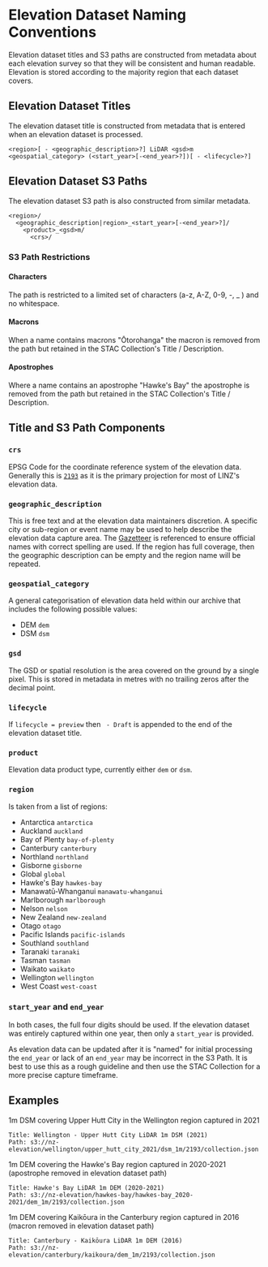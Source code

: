 # Elevation Dataset Naming Conventions

Elevation dataset titles and S3 paths are constructed from metadata about each elevation survey so that they will be consistent and human readable. Elevation is stored according to the majority region that each dataset covers.

## Elevation Dataset Titles

The elevation dataset title is constructed from metadata that is entered when an elevation dataset is processed.

```
<region>[ - <geographic_description>?] LiDAR <gsd>m <geospatial_category> (<start_year>[-<end_year>?])[ - <lifecycle>?]
```

## Elevation Dataset S3 Paths

The elevation dataset S3 path is also constructed from similar metadata.

```
<region>/
  <geographic_description|region>_<start_year>[-<end_year>?]/
    <product>_<gsd>m/
      <crs>/
```

### S3 Path Restrictions

#### Characters

The path is restricted to a limited set of characters (a-z, A-Z, 0-9, -, \_ ) and no whitespace.

#### Macrons

When a name contains macrons "Ōtorohanga" the macron is removed from the path but retained in the STAC Collection's Title / Description.

#### Apostrophes

Where a name contains an apostrophe "Hawke's Bay" the apostrophe is removed from the path but retained in the STAC Collection's Title / Description.

## Title and S3 Path Components

### `crs`

EPSG Code for the coordinate reference system of the elevation data. Generally this is [`2193`](https://epsg.io/2193) as it is the primary projection for most of LINZ's elevation data.

### `geographic_description`

This is free text and at the elevation data maintainers discretion. A specific city or sub-region or event name may be used to help describe the elevation data capture area. The [Gazetteer](https://gazetteer.linz.govt.nz/) is referenced to ensure official names with correct spelling are used. If the region has full coverage, then the geographic description can be empty and the region name will be repeated.

### `geospatial_category`

A general categorisation of elevation data held within our archive that includes the following possible values:

- DEM `dem`
- DSM `dsm`

### `gsd`

The GSD or spatial resolution is the area covered on the ground by a single pixel. This is stored in metadata in metres with no trailing zeros after the decimal point.

### `lifecycle`

If `lifecycle = preview` then ` - Draft` is appended to the end of the elevation dataset title. 

### `product`

Elevation data product type, currently either `dem` or `dsm`.

### `region`

Is taken from a list of regions:

- Antarctica `antarctica`
- Auckland `auckland`
- Bay of Plenty `bay-of-plenty`
- Canterbury `canterbury`
- Northland `northland`
- Gisborne `gisborne`
- Global `global`
- Hawke's Bay `hawkes-bay`
- Manawatū-Whanganui `manawatu-whanganui`
- Marlborough `marlborough`
- Nelson `nelson`
- New Zealand `new-zealand`
- Otago `otago`
- Pacific Islands `pacific-islands`
- Southland `southland`
- Taranaki `taranaki`
- Tasman `tasman`
- Waikato `waikato`
- Wellington `wellington`
- West Coast `west-coast`

### `start_year` and `end_year`

In both cases, the full four digits should be used. If the elevation dataset was entirely captured within one year, then only a `start_year` is provided.

As elevation data can be updated after it is "named" for initial processing the `end_year` or lack of an `end_year` may be incorrect in the S3 Path. It is best to use this as a rough guideline and then use the STAC Collection for a more precise capture timeframe.

## Examples

1m DSM covering Upper Hutt City in the Wellington region captured in 2021

```
Title: Wellington - Upper Hutt City LiDAR 1m DSM (2021)
Path: s3://nz-elevation/wellington/upper_hutt_city_2021/dsm_1m/2193/collection.json
```

1m DEM covering the Hawke's Bay region captured in 2020-2021 (apostrophe removed in elevation dataset path)

```
Title: Hawke's Bay LiDAR 1m DEM (2020-2021)
Path: s3://nz-elevation/hawkes-bay/hawkes-bay_2020-2021/dem_1m/2193/collection.json
```

1m DEM covering Kaikōura in the Canterbury region captured in 2016 (macron removed in elevation dataset path)

```
Title: Canterbury - Kaikōura LiDAR 1m DEM (2016)
Path: s3://nz-elevation/canterbury/kaikoura/dem_1m/2193/collection.json
```
